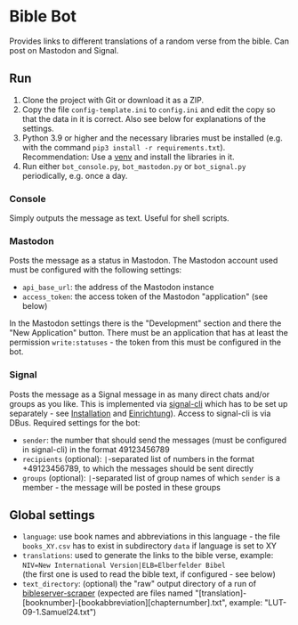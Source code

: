 # Bible Bot

Provides links to different translations of a random verse from the bible.
Can post on Mastodon and Signal.

## Run

1. Clone the project with Git or download it as a ZIP.
2. Copy the file `config-template.ini` to `config.ini` and edit the copy so that the data
   in it is correct. Also see below for explanations of the settings.
3. Python 3.9 or higher and the necessary libraries must be installed 
   (e.g. with the command `pip3 install -r requirements.txt`). Recommendation: Use a 
   [venv](https://docs.python.org/3/library/venv.html) and install the libraries in it.
4. Run either `bot_console.py`, `bot_mastodon.py` or `bot_signal.py` periodically, e.g. once a day.

### Console

Simply outputs the message as text. Useful for shell scripts.

### Mastodon

Posts the message as a status in Mastodon. The Mastodon account used must be
configured with the following settings:

- `api_base_url`: the address of the Mastodon instance
- `access_token`: the access token of the Mastodon "application" (see below)

In the Mastodon settings there is the "Development" section and there the
"New Application" button. There must be an application that has at least the permission
`write:statuses` - the token from this must be configured in the bot.

### Signal

Posts the message as a Signal message in as many direct chats and/or groups as you like. 
This is implemented via [signal-cli](https://github.com/AsamK/signal-cli) which has
to be set up separately - see 
[Installation](https://github.com/AsamK/signal-cli/wiki/DBus-service#system-bus)
and [Einrichtung](https://github.com/AsamK/signal-cli/wiki/Registration-with-captcha)).
Access to signal-cli is via DBus. Required settings for the bot:

- `sender`: the number that should send the messages (must be configured in signal-cli)
  in the format 49123456789
- `recipients` (optional): `|`-separated list of numbers in the format +49123456789,
  to which the messages should be sent directly
- `groups` (optional): `|`-separated list of group names of which `sender` is a member -
  the message will be posted in these groups

## Global settings

- `language`: use book names and abbreviations in this language - the file
  `books_XY.csv` has to exist in subdirectory `data` if language is set to XY
- `translations`: used to generate the links to the bible verse, example:  
  `NIV=New International Version|ELB=Elberfelder Bibel`  
  (the first one is used to read the bible text, if configured - see below)
- `text_directory`: (optional) the "raw" output directory of a run of 
  [bibleserver-scraper](https://github.com/mathisdt/bibleserver-scraper)
  (expected are files named 
  "\[translation]-\[booknumber]-\[bookabbreviation]\[chapternumber].txt",
  example: "LUT-09-1.Samuel24.txt")
